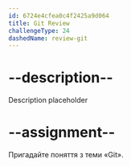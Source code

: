```yaml
---
id: 6724e4cfea0c4f2425a9d064
title: Git Review
challengeType: 24
dashedName: review-git
---
```


# --description--

Description placeholder

# --assignment--

Пригадайте поняття з теми «Git».
